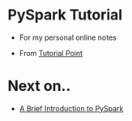 # PySpark Tutorial

- For my personal online notes

- From [Tutorial Point](https://www.tutorialspoint.com/pyspark/pyspark_storagelevel.htm)

# Next on..
- [A Brief Introduction to PySpark](https://towardsdatascience.com/a-brief-introduction-to-pyspark-ff4284701873)

